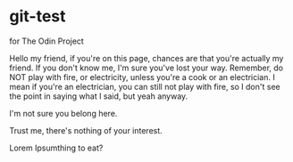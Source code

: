 # git-test
for The Odin Project

Hello my friend, if you're on this page, chances are that you're actually my friend.
If you don't know me, I'm sure you've lost your way.
Remember, do NOT play with fire, or electricity, unless you're a cook or an electrician. I mean if you're an electrician, you can still not play with fire, so I don't see the point in saying what I said, but yeah anyway.

I'm not sure you belong here.

Trust me, there's nothing of your interest.

Lorem Ipsumthing to eat?
